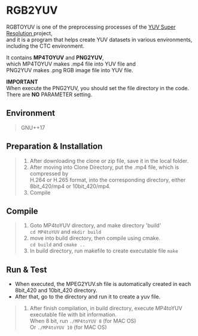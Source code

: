 # RGB2YUV
RGBTOYUV is one of the preprocessing processes of the [ YUV Super Resolution ](https://github.com/Hyunmin-jasper-Cho/YU-VSR) project,  
and it is a program that helps create YUV datasets in various environments, including the CTC environment.

It contains **MP4TOYUV** and **PNG2YUV**,  
which MP4TOYUV makes .mp4 file into YUV file and  
PNG2YUV makes .png RGB image file into YUV file.  

**IMPORTANT**  
When execute the PNG2YUV, you should set the file directory in the code.  
There are **NO** PARAMETER setting.  

## Environment 
> GNU++17

## Preparation & Installation
> 1. After downloading the clone or zip file, save it in the local folder.
> 2. After moving into Clone Directory, put the .mp4 file, which is compressed by  
> H.264 or H.265 format, into the corresponding directory, either 8bit_420/mp4 or 10bit_420/mp4.
> 3. Compile

## Compile
> 1. Goto MP4toYUV directory, and make directory 'build'  
> `cd MP4toYUV` and `mkdir build`
> 2. move into build directory, then compile using cmake.  
> `cd build` and `cmake ..`
> 3. In build directory, run makefile to create executable file 
> `make`

## Run & Test
- When executed, the MPEG2YUV.sh file is automatically created in each 8bit_420 and 10bit_420 directory.
- After that, go to the directory and run it to create a yuv file.
> 1. After finish compilation, in build directory, execute MP4toYUV executable file with bit information.  
> When 8 bit, run `./MP4toYUV 8` (for MAC OS)  
> Or `./MP4toYUV 10` (for MAC OS)
